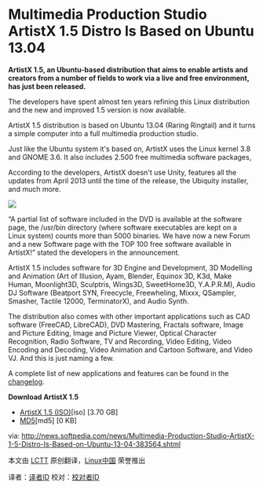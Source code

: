 Multimedia Production Studio ArtistX 1.5 Distro Is Based on Ubuntu 13.04
==========
**ArtistX 1.5, an Ubuntu-based distribution that aims to enable artists and creators from a number of fields to work via a live and free environment, has just been released.**

The developers have spent almost ten years refining this Linux distribution and the new and improved 1.5 version is now available.

ArtistX 1.5 distribution is based on Ubuntu 13.04 (Raring Ringtail) and it turns a simple computer into a full multimedia production studio.

Just like the Ubuntu system it's based on, ArtistX uses the Linux kernel 3.8 and GNOME 3.6. It also includes 2.500 free multimedia software packages,

According to the developers, ArtistX doesn't use Unity, features all the updates from April 2013 until the time of the release, the Ubiquity installer, and much more.

![](http://i1-news.softpedia-static.com/images/news2/Multimedia-Production-Studio-ArtistX-1-5-Distro-Is-Based-on-Ubuntu-13-04-383564-2.jpg)

“A partial list of software included in the DVD is available at the software page, the /usr/bin directory (where software executables are kept on a Linux system) counts more than 5000 binaries. We have now a new Forum and a new Software page with the TOP 100 free software available in ArtistX!” stated the developers in the announcement.

ArtistX 1.5 includes software for 3D Engine and Development, 3D Modelling and Animation (Art of Illusion, Ayam, Blender, Equinox 3D, K3d, Make Human, Moonlight3D, Sculptris, Wings3D, SweetHome3D, Y.A.P.R.M), Audio DJ Software (Beatport SYN, Freecycle, Freewheling, Mixxx, QSampler, Smasher, Tactile 12000, TerminatorX), and Audio Synth.

The distribution also comes with other important applications such as CAD software (FreeCAD, LibreCAD), DVD Mastering, Fractals software, Image and Picture Editing, Image and Picture Viewer, Optical Character Recognition, Radio Software, TV and Recording, Video Editing, Video Encoding and Decoding, Video Animation and Cartoon Software, and Video VJ. And this is just naming a few.

A complete list of new applications and features can be found in the [changelog][1].

**Download ArtistX 1.5**

- [ArtistX 1.5 (ISO)][2][iso] [3.70 GB]
- [MD5][3][md5] [0 KB]

via: http://news.softpedia.com/news/Multimedia-Production-Studio-ArtistX-1-5-Distro-Is-Based-on-Ubuntu-13-04-383564.shtml

本文由 [LCTT][] 原创翻译，[Linux中国][] 荣誉推出

译者：[译者ID][] 校对：[校对者ID][]

[LCTT]:https://github.com/LCTT/TranslateProject
[Linux中国]:http://linux.cn/portal.php
[译者ID]:http://linux.cn/space/译者ID
[校对者ID]:http://linux.cn/space/校对者ID

[1]:http://artistx.org/blog/
[2]:http://bo.mirror.garr.it/mirrors/artistx/artistx_1.5_live_dvd_iso_15_09_2013.iso
[3]:http://bo.mirror.garr.it/mirrors/artistx/artistx_1.5_live_dvd_iso_15_09_2013.iso.md5